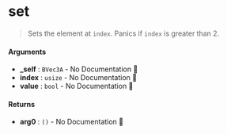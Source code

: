 # set

>  Sets the element at `index`.
>  Panics if `index` is greater than 2.

#### Arguments

- **\_self** : `BVec3A` \- No Documentation 🚧
- **index** : `usize` \- No Documentation 🚧
- **value** : `bool` \- No Documentation 🚧

#### Returns

- **arg0** : `()` \- No Documentation 🚧
